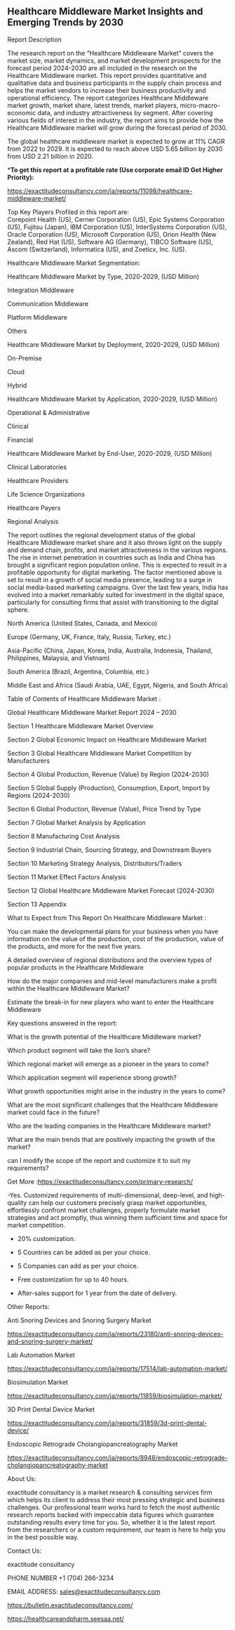 ## Healthcare Middleware Market Insights and Emerging Trends by 2030

Report Description

The research report on the “Healthcare Middleware Market” covers the market size, market dynamics, and market development prospects for the forecast period 2024-2030 are all included in the research on the Healthcare Middleware market. This report provides quantitative and qualitative data and business participants in the supply chain process and helps the market vendors to increase their business productivity and operational efficiency. The report categorizes Healthcare Middleware market growth, market share, latest trends, market players, micro-macro-economic data, and industry attractiveness by segment. After covering various fields of interest in the industry, the report aims to provide how the Healthcare Middleware market will grow during the forecast period of 2030.

The global healthcare middleware market is expected to grow at 11% CAGR from 2022 to 2029. It is expected to reach above USD 5.65 billion by 2030 from USD 2.21 billion in 2020.

***To get this report at a profitable rate (Use corporate email ID Get Higher Priority):**

https://exactitudeconsultancy.com/ja/reports/11098/healthcare-middleware-market/

Top Key Players Profiled in this report are:                                                                               
Corepoint Health (US), Cerner Corporation (US), Epic Systems Corporation (US), Fujitsu (Japan), IBM Corporation (US), InterSystems Corporation (US), Oracle Corporation (US), Microsoft Corporation (US), Orion Health (New Zealand), Red Hat (US), Software AG (Germany), TIBCO Software (US), Ascom (Switzerland), Informatica (US), and Zoeticx, Inc. (US).

Healthcare Middleware Market Segmentation:

Healthcare Middleware Market by Type, 2020-2029, (USD Million)

Integration Middleware

Communication Middleware

Platform Middleware

Others

Healthcare Middleware Market by Deployment, 2020-2029, (USD Million)

On-Premise

Cloud

Hybrid

Healthcare Middleware Market by Application, 2020-2029, (USD Million)

Operational & Administrative

Clinical

Financial

Healthcare Middleware Market by End-User, 2020-2029, (USD Million)

Clinical Laboratories

Healthcare Providers

Life Science Organizations

Healthcare Payers

Regional Analysis

The report outlines the regional development status of the global Healthcare Middleware market share and it also throws light on the supply and demand chain, profits, and market attractiveness in the various regions. The rise in internet penetration in countries such as India and China has brought a significant region population online. This is expected to result in a profitable opportunity for digital marketing. The factor mentioned above is set to result in a growth of social media presence, leading to a surge in social media-based marketing campaigns. Over the last few years, India has evolved into a market remarkably suited for investment in the digital space, particularly for consulting firms that assist with transitioning to the digital sphere.

North America (United States, Canada, and Mexico)

Europe (Germany, UK, France, Italy, Russia, Turkey, etc.)

Asia-Pacific (China, Japan, Korea, India, Australia, Indonesia, Thailand, Philippines, Malaysia, and Vietnam)

South America (Brazil, Argentina, Columbia, etc.)

Middle East and Africa (Saudi Arabia, UAE, Egypt, Nigeria, and South Africa)

Table of Contents of Healthcare Middleware Market :

Global Healthcare Middleware Market Report 2024 – 2030

Section 1 Healthcare Middleware Market Overview

Section 2 Global Economic Impact on Healthcare Middleware Market

Section 3 Global Healthcare Middleware Market Competition by Manufacturers

Section 4 Global Production, Revenue (Value) by Region (2024-2030)

Section 5 Global Supply (Production), Consumption, Export, Import by Regions (2024-2030)

Section 6 Global Production, Revenue (Value), Price Trend by Type

Section 7 Global Market Analysis by Application

Section 8 Manufacturing Cost Analysis

Section 9 Industrial Chain, Sourcing Strategy, and Downstream Buyers

Section 10 Marketing Strategy Analysis, Distributors/Traders

Section 11 Market Effect Factors Analysis

Section 12 Global Healthcare Middleware Market Forecast (2024-2030)

Section 13 Appendix

What to Expect from This Report On Healthcare Middleware Market :

You can make the developmental plans for your business when you have information on the value of the production, cost of the production, value of the products, and more for the next five years.

A detailed overview of regional distributions and the overview types of popular products in the Healthcare Middleware

How do the major companies and mid-level manufacturers make a profit within the Healthcare Middleware Market?

Estimate the break-in for new players who want to enter the Healthcare Middleware

Key questions answered in the report:

What is the growth potential of the Healthcare Middleware market?

Which product segment will take the lion’s share?

Which regional market will emerge as a pioneer in the years to come?

Which application segment will experience strong growth?

What growth opportunities might arise in the industry in the years to come?

What are the most significant challenges that the Healthcare Middleware market could face in the future?

Who are the leading companies in the Healthcare Middleware market?

What are the main trends that are positively impacting the growth of the market?

can I modify the scope of the report and customize it to suit my requirements?

Get More :https://exactitudeconsultancy.com/primary-research/

-Yes. Customized requirements of multi-dimensional, deep-level, and high-quality can help our customers precisely grasp market opportunities, effortlessly confront market challenges, properly formulate market strategies and act promptly, thus winning them sufficient time and space for market competition.

- 20% customization.

- 5 Countries can be added as per your choice.

- 5 Companies can add as per your choice.

- Free customization for up to 40 hours.

- After-sales support for 1 year from the date of delivery.

Other Reports:

Anti Snoring Devices and Snoring Surgery  Market

https://exactitudeconsultancy.com/ja/reports/23180/anti-snoring-devices-and-snoring-surgery-market/

Lab Automation Market

https://exactitudeconsultancy.com/ja/reports/17514/lab-automation-market/

Biosimulation   Market

https://exactitudeconsultancy.com/ja/reports/11859/biosimulation-market/

3D Print Dental Device  Market

https://exactitudeconsultancy.com/ja/reports/31859/3d-print-dental-device/

Endoscopic Retrograde Cholangiopancreatography Market

https://exactitudeconsultancy.com/ja/reports/8948/endoscopic-retrograde-cholangiopancreatography-market

About Us:

exactitude consultancy is a market research & consulting services firm which helps its client to address their most pressing strategic and business challenges. Our professional team works hard to fetch the most authentic research reports backed with impeccable data figures which guarantee outstanding results every time for you. So, whether it is the latest report from the researchers or a custom requirement, our team is here to help you in the best possible way.

Contact Us:

exactitude consultancy

PHONE NUMBER +1 (704) 266-3234

EMAIL ADDRESS: sales@exactitudeconsultancy.com

https://bulletin.exactitudeconsultancy.com/

https://healthcareandpharm.seesaa.net/
